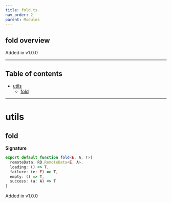 ```yaml
---
title: fold.ts
nav_order: 2
parent: Modules
---
```


## fold overview

Added in v1.0.0

---

<h2 class="text-delta">Table of contents</h2>

- [utils](#utils)
  - [fold](#fold)

---

# utils

## fold

**Signature**

```ts
export default function fold<E, A, T>(
  remoteData: RD.RemoteData<E, A>,
  loading: () => T,
  failure: (e: E) => T,
  empty: () => T,
  success: (a: A) => T
)
```

Added in v1.0.0
